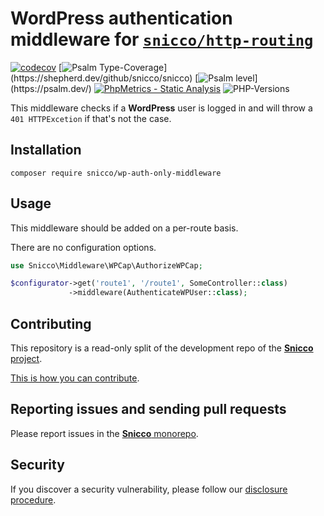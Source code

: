 # WordPress authentication middleware for [`snicco/http-routing`](https://github.com/snicco/http-routing)

[![codecov](https://img.shields.io/badge/Coverage-100%25-success
)](https://codecov.io/gh/snicco/snicco)
[![Psalm Type-Coverage](https://shepherd.dev/github/snicco/snicco/coverage.svg?)](https://shepherd.dev/github/snicco/snicco)
[![Psalm level](https://shepherd.dev/github/snicco/snicco/level.svg?)](https://psalm.dev/)
[![PhpMetrics - Static Analysis](https://img.shields.io/badge/PhpMetrics-Static_Analysis-2ea44f)](https://snicco.github.io/snicco/phpmetrics/WPGuestsOnly/index.html)
![PHP-Versions](https://img.shields.io/badge/PHP-%5E7.4%7C%5E8.0%7C%5E8.1-blue)

This middleware checks if a **WordPress** user is logged in
and will throw a `401 HTTPExcetion` if that's not the case.

## Installation

```shell
composer require snicco/wp-auth-only-middleware
```

## Usage

This middleware should be added on a per-route basis.

There are no configuration options.

````php
use Snicco\Middleware\WPCap\AuthorizeWPCap;

$configurator->get('route1', '/route1', SomeController::class)
             ->middleware(AuthenticateWPUser::class);
````

## Contributing

This repository is a read-only split of the development repo of the [**Snicco** project](https://github.com/snicco/snicco).

[This is how you can contribute](https://github.com/snicco/snicco/blob/master/CONTRIBUTING.md).

## Reporting issues and sending pull requests

Please report issues in the
[**Snicco** monorepo](https://github.com/snicco/snicco/blob/master/CONTRIBUTING.md##using-the-issue-tracker).

## Security

If you discover a security vulnerability, please follow
our [disclosure procedure](https://github.com/snicco/snicco/blob/master/SECURITY.md).

